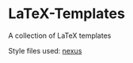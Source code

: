 # LaTeX-Templates
A collection of LaTeX templates

Style files used:
[nexus](https://github.com/alexisflesch/nexus)

